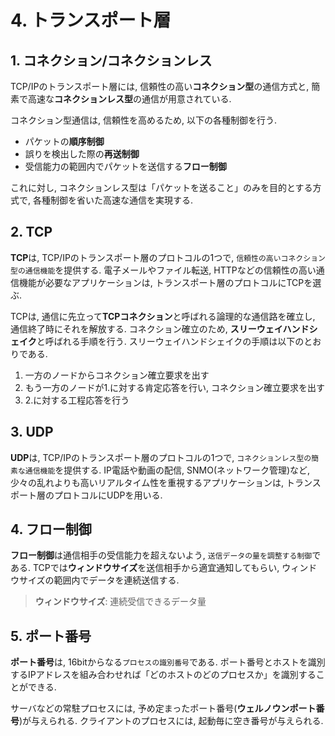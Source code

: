 # **4. トランスポート層**

## **1. コネクション/コネクションレス**

TCP/IPのトランスポート層には, 信頼性の高い**コネクション型**の通信方式と, 簡素で高速な**コネクションレス型**の通信が用意されている.

コネクション型通信は, 信頼性を高めるため, 以下の各種制御を行う.

- パケットの**順序制御**
- 誤りを検出した際の**再送制御**
- 受信能力の範囲内でパケットを送信する**フロー制御**

これに対し, コネクションレス型は「パケットを送ること」のみを目的とする方式で, 各種制御を省いた高速な通信を実現する.

## **2. TCP**

**TCP**は, TCP/IPのトランスポート層のプロトコルの1つで, `信頼性の高いコネクション型の通信機能`を提供する. 電子メールやファイル転送, HTTPなどの信頼性の高い通信機能が必要なアプリケーションは, トランスポート層のプロトコルにTCPを選ぶ.

TCPは, 通信に先立って**TCPコネクション**と呼ばれる論理的な通信路を確立し, 通信終了時にそれを解放する. コネクション確立のため, **スリーウェイハンドシェイク**と呼ばれる手順を行う. スリーウェイハンドシェイクの手順は以下のとおりである.

1. 一方のノードからコネクション確立要求を出す
2. もう一方のノードが1.に対する肯定応答を行い, コネクション確立要求を出す
3. 2.に対する工程応答を行う

## **3. UDP**

**UDP**は, TCP/IPのトランスポート層のプロトコルの1つで, `コネクションレス型の簡素な通信機能`を提供する. IP電話や動画の配信, SNMO(ネットワーク管理)など, 少々の乱れよりも高いリアルタイム性を重視するアプリケーションは, トランスポート層のプロトコルにUDPを用いる.

## **4. フロー制御**

**フロー制御**は通信相手の受信能力を超えないよう, `送信データの量を調整する制御`である. TCPでは**ウィンドウサイズ**を送信相手から適宜通知してもらい, ウィンドウサイズの範囲内でデータを連続送信する.

> **ウィンドウサイズ**: 連続受信できるデータ量

## **5. ポート番号**

**ポート番号**は, 16bitからなる`プロセスの識別番号`である. ポート番号とホストを識別するIPアドレスを組み合わせれば「どのホストのどのプロセスか」を識別することができる.

サーバなどの常駐プロセスには, 予め定まったポート番号(**ウェルノウンポート番号**)が与えられる. クライアントのプロセスには, 起動毎に空き番号が与えられる.
